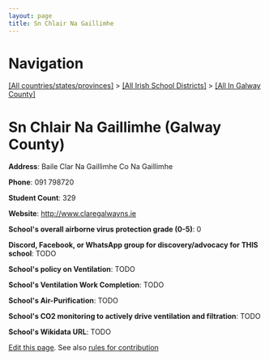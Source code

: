 ```yaml
---
layout: page
title: Sn Chlair Na Gaillimhe
---
```

# Navigation

[[All countries/states/provinces]](../../..) > [[All Irish School Districts]](../..) > [[All In Galway County]](..)

# Sn Chlair Na Gaillimhe (Galway County)

**Address**: Baile Clar Na Gaillimhe Co Na Gaillimhe

**Phone**: 091 798720

**Student Count**: 329

**Website**: <http://www.claregalwayns.ie>

**School's overall airborne virus protection grade (0-5)**: 0

**Discord, Facebook, or WhatsApp group for discovery/advocacy for THIS school**: TODO

**School's policy on Ventilation**: TODO

**School's Ventilation Work Completion**: TODO

**School's Air-Purification**: TODO

**School's CO2 monitoring to actively drive ventilation and filtration**: TODO

**School's Wikidata URL**: TODO


[Edit this page](https://github.com/ventilate-schools/Ireland/edit/main/./Galway_County/Sn_Chlair_Na_Gaillimhe.md). See also [rules for contribution](../../../contribution-rules/)